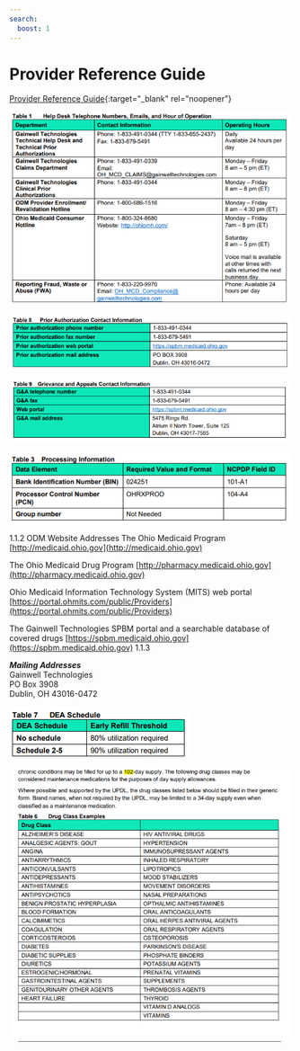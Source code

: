 ```yaml
---
search:
  boost: 1
---
```


# Provider Reference Guide

[Provider Reference Guide](https://spbm.medicaid.ohio.gov/SPDocumentLibrary/DocumentLibrary/User%20Guides/SPBM%20Pharmacy%20Reference%20Guide.pdf){:target="_blank" rel="noopener"}

![Alt text](provider_reference_guide_1.png)

![Alt text](provider_reference_guide_2.png)

![Alt text](provider_reference_guide_3.png)

![Alt text](provider_reference_guide_4.png)

1.1.2 ODM Website Addresses The Ohio Medicaid Program [http://medicaid.ohio.gov](http://medicaid.ohio.gov)

The Ohio Medicaid Drug Program [http://pharmacy.medicaid.ohio.gov](http://pharmacy.medicaid.ohio.gov)

Ohio Medicaid Information Technology System (MITS) web portal [https://portal.ohmits.com/public/Providers](https://portal.ohmits.com/public/Providers)

The Gainwell Technologies SPBM portal and a searchable database of covered drugs [https://spbm.medicaid.ohio.gov](https://spbm.medicaid.ohio.gov) 1.1.3 

***Mailing Addresses***</br>
Gainwell Technologies</br> 
PO Box 3908</br>
Dublin, OH 43016-0472 

![Alt text](provider_reference_guide_5.png)

![Alt text](provider_reference_guide_6.png)
